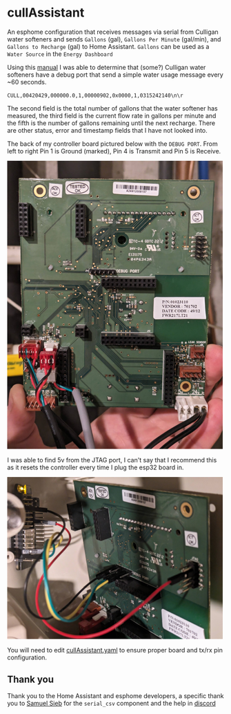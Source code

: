 
# cullAssistant
An esphome configuration that receives messages via serial from Culligan water softeners and sends `Gallons` (gal), `Gallons Per Minute` (gal/min), and `Gallons to Recharge` (gal) to Home Assistant. `Gallons` can be used as a `Water Source` in the `Energy Dashboard`

Using this [manual](https://adms.fnal.gov/vacuum/manuals/diwater/Manuals/1b.%20GBE%20Industrial%20Communications%20(RS232%20RS485%20Modbud%20Profybus)%2001021512_C_w.pdf) I was able to determine that (some?) Culligan water softeners have a debug port that send a simple water usage message every ~60 seconds. 

```
CULL,00420429,000000.0,1,00000902,0x0000,1,0315242140\n\r
```

The second field is the total number of gallons that the water softener has measured, the third field is the current flow rate in gallons per minute and the fifth is the number of gallons remaining until the next recharge. There are other status, error and timestamp fields that I have not looked into. 

The back of my controller board pictured below with the `DEBUG PORT`. From left to right Pin 1 is Ground (marked), Pin 4 is Transmit and Pin 5 is Receive. 

<img src='./images/board0.jpg' width='500'>

I was able to find 5v from the JTAG port, I can't say that I recommend this as it resets the controller every time I plug the esp32 board in.

<img src='./images/board1.jpg' width='500'>

You will need to edit [cullAssistant.yaml](./cullAssistant.yaml) to ensure proper board and tx/rx pin configuration. 

## Thank you
Thank you to the Home Assistant and esphome developers, a specific thank you to [Samuel Sieb](https://github.com/ssieb/) for the `serial_csv` component and the help in [discord](https://discord.gg/esphome)